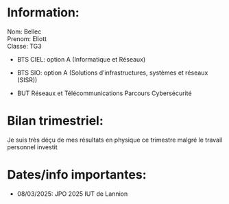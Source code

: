 # Information:

   Nom: Bellec  
   Prenom: Eliott  
   Classe: TG3

- BTS CIEL: option A (Informatique et Réseaux)  

- BTS SIO: option A (Solutions d’infrastructures, systèmes et réseaux (SISR))

- BUT Réseaux et Télécommunications Parcours Cybersécurité



# Bilan trimestriel:
Je suis très déçu de mes résultats en physique ce trimestre malgré le travail personnel investit


# Dates/info importantes:  
- 08/03/2025: JPO 2025 IUT de Lannion  
